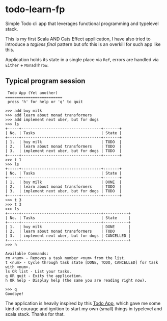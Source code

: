 # todo-learn-fp
Simple Todo cli app that leverages functional programming and typelevel stack.

This is my first Scala AND Cats Effect appilication, I have also tried to introduce a _tagless final_ pattern but
ofc this is an overkill for such app like this. 

Application holds its state in a single place via `Ref`, errors are handled via `Either` + `MonadThrow`. 

## Typical program session
``` 
 Todo App (Yet another)
=========================
 press 'h' for help or 'q' to quit

>>> add buy milk
>>> add learn about monad transformers
>>> add implement next uber, but for dogs
>>> ls
+-----+-----------------------------------+-------+
| No. | Tasks                             | State |
+-----+-----------------------------------+-------+
| 1.  | buy milk                          | TODO  |
| 2.  | learn about monad transformers    | TODO  |
| 3.  | implement next uber, but for dogs | TODO  |
+-----+-----------------------------------+-------+
>>> t 1
>>> ls
+-----+-----------------------------------+-------+
| No. | Tasks                             | State |
+-----+-----------------------------------+-------+
| 1.  | buy milk                          | DONE  |
| 2.  | learn about monad transformers    | TODO  |
| 3.  | implement next uber, but for dogs | TODO  |
+-----+-----------------------------------+-------+
>>> t 3
>>> t 3
>>> ls
+-----+-----------------------------------+-----------+
| No. | Tasks                             | State     |
+-----+-----------------------------------+-----------+
| 1.  | buy milk                          | DONE      |
| 2.  | learn about monad transformers    | TODO      |
| 3.  | implement next uber, but for dogs | CANCELLED |
+-----+-----------------------------------+-----------+
>>> h

Available Commands:
rm <num> - Removes a task number <num> from the list.
t <num> - Cycle through task state [DONE, TODO, CANCELLED] for task with <num>.
ls OR list - List your tasks.
q OR quit - Exits the application.
h OR help - Display help (the same you are reading right now).

>>> q
Goodbye!
```

The application is heavily inspired by this [Todo App](https://github.com/alvinj/FunctionalToDoListWithCats), which gave me some
kind of courage and ignition to start my own (small) things in typelevel and scala stack. Thanks for that.
